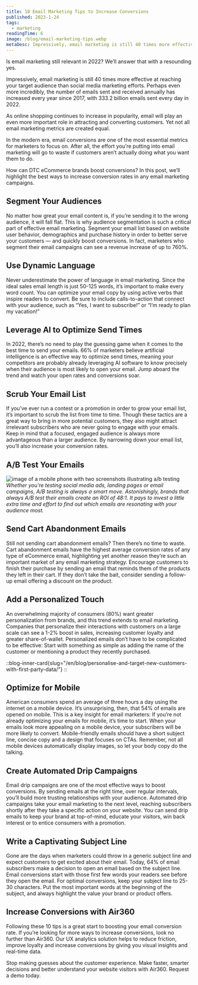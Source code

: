 ```yaml
---
title: 10 Email Marketing Tips to Increase Conversions
published: 2023-1-24
tags: 
  - marketing
readingTime: 6
image: /blog/email-marketing-tips.webp
metaDesc: Impressively, email marketing is still 40 times more effective at reaching your target audience than social media marketing efforts. Perhaps even more incredibly, the number of emails sent and received annually has increased every year since 2017, with 333.2 billion emails sent every day in 2022. 
---
```


Is email marketing still relevant in 2022? We’ll answer that with a resounding yes.

Impressively, email marketing is still 40 times more effective at reaching your target audience than social media marketing efforts. Perhaps even more incredibly, the number of emails sent and received annually has increased every year since 2017, with 333.2 billion emails sent every day in 2022. 

As online shopping continues to increase in popularity, email will play an even more important role in attracting and converting customers. Yet not all email marketing metrics are created equal.

In the modern era, email conversions are one of the most essential metrics for marketers to focus on. After all, the effort you’re putting into email marketing will go to waste if customers aren’t actually doing what you want them to do.

How can DTC eCommerce brands boost conversions? In this post, we’ll highlight the best ways to increase conversion rates in any email marketing campaigns.

## Segment Your Audiences
No matter how great your email content is, if you’re sending it to the wrong audience, it will fall flat. This is why audience segmentation is such a critical part of effective email marketing. Segment your email list based on website user behavior, demographics and purchase history in order to better serve your customers — and quickly boost conversions. In fact, marketers who segment their email campaigns can see a revenue increase of up to 760%. 

## Use Dynamic Language
Never underestimate the power of language in email marketing. Since the ideal sales email length is just 50-125 words, it’s important to make every word count. You can optimize your email copy by using active verbs that inspire readers to convert. Be sure to include calls-to-action that connect with your audience, such as “Yes, I want to subscribe!” or “I’m ready to plan my vacation!”

## Leverage AI to Optimize Send Times
In 2022, there’s no need to play the guessing game when it comes to the best time to send your emails. 66% of marketers believe artificial intelligence is an effective way to optimize send times, meaning your competitors are probably already leveraging AI software to know precisely when their audience is most likely to open your email. Jump aboard the trend and watch your open rates and conversions soar.

## Scrub Your Email List
If you’ve ever run a contest or a promotion in order to grow your email list, it’s important to scrub the list from time to time. Though these tactics are a great way to bring in more potential customers, they also might attract irrelevant subscribers who are never going to engage with your emails. Keep in mind that a focused, engaged audience is always more advantageous than a larger audience. By narrowing down your email list, you’ll also increase your conversion rates.

## A/B Test Your Emails
![image of a mobile phone with two screenshots illustrating a/b testing](/blog/10-emil-marketing-tips-to-increase-conversions-1.webp)
*Whether you’re testing social media ads, landing pages or email campaigns, A/B testing is always a smart move. Astonishingly, brands that always A/B test their emails create an ROI of 48:1. It pays to invest a little extra time and effort to find out which emails are resonating with your audience most.*

## Send Cart Abandonment Emails
Still not sending cart abandonment emails? Then there’s no time to waste. Cart abandonment emails have the highest average conversion rates of any type of eCommerce email, highlighting yet another reason they’re such an important market of any email marketing strategy. Encourage customers to finish their purchase by sending an email that reminds them of the products they left in their cart. If they don’t take the bait, consider sending a follow-up email offering a discount on the product.

## Add a Personalized Touch
An overwhelming majority of consumers (80%) want greater personalization from brands, and this trend extends to email marketing. Companies that personalize their interactions with customers on a large scale can see a 1-2% boost in sales, increasing customer loyalty and greater share-of-wallet. Personalized emails don’t have to be complicated to be effective: Start with something as simple as adding the name of the customer or mentioning a product they recently purchased. 

::blog-inner-card{slug="/en/blog/personalise-and-target-new-customers-with-first-party-data/"}
::

## Optimize for Mobile
American consumers spend an average of three hours a day using the internet on a mobile device. It’s unsurprising, then, that 54% of emails are opened on mobile. This is a key insight for email marketers: If you’re not already optimizing your emails for mobile, it’s time to start. When your emails look more appealing on a mobile device, your subscribers will be more likely to convert. Mobile-friendly emails should have a short subject line, concise copy and a design that focuses on CTAs. Remember, not all mobile devices automatically display images, so let your body copy do the talking.

## Create Automated Drip Campaigns
Email drip campaigns are one of the most effective ways to boost conversions. By sending emails at the right time, over regular intervals, you’ll build more trusting relationships with your audience. Automated drip campaigns take your email marketing to the next level, reaching subscribers shortly after they take a specific action on your website. You can send drip emails to keep your brand at top-of-mind, educate your visitors, win back interest or to entice consumers with a promotion.

## Write a Captivating Subject Line
Gone are the days when marketers could throw in a generic subject line and expect customers to get excited about their email. Today, 64% of email subscribers make a decision to open an email based on the subject line. Email conversions start with those first few words your readers see before they open the email. For optimal conversions, keep your subject line to 25-30 characters. Put the most important words at the beginning of the subject, and always highlight the value your brand or product offers.

## Increase Conversions with Air360
Following these 10 tips is a great start to boosting your email conversion rate. If you’re looking for more ways to increase conversions, look no further than Air360. Our UX analytics solution helps to reduce friction, improve loyalty and increase conversions by giving you visual insights and real-time data.

Stop making guesses about the customer experience. Make faster, smarter decisions and better understand your website visitors with Air360. Request a demo today.